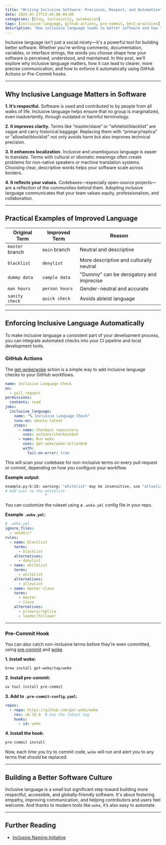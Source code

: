 ```yaml
---
title: "Writing Inclusive Software: Precision, Respect, and Automation"
date: 2025-07-27T22:45:00-04:00
categories: [blog, inclusivity, automation]
tags: [inclusive-language, github-actions, pre-commit, best-practices]
description: "How inclusive language leads to better software and how to enforce it using GitHub Actions and Pre-Commit."
---
```


Inclusive language isn't just a social nicety—it's a powerful tool for building better software. Whether you're writing comments, documentation, variables, or interface strings, the words you choose shape how your software is perceived, understood, and maintained. In this post, we’ll explore why inclusive language matters, how it can lead to clearer, more precise communication, and how to enforce it automatically using GitHub Actions or Pre-Commit hooks.

---

## Why Inclusive Language Matters in Software

**1. It’s respectful.**
Software is used and contributed to by people from all walks of life. Inclusive language helps ensure that no group is marginalized, even inadvertently, through outdated or harmful terminology.

**2. It improves clarity.**
Terms like “master/slave” or “whitelist/blacklist” are vague and carry historical baggage. Replacing them with “primary/replica” or “allowlist/blocklist” not only avoids harm but also improves technical precision.

**3. It enhances localization.**
Inclusive and unambiguous language is easier to translate. Terms with cultural or idiomatic meanings often create problems for non-native speakers or machine translation systems. Choosing clear, descriptive words helps your software scale across borders.

**4. It reflects your values.**
Codebases—especially open-source projects—are a reflection of the communities behind them. Adopting inclusive language communicates that your team values equity, professionalism, and collaboration.

---

## Practical Examples of Improved Language

| Original Term   | Improved Term  | Reason                                  |
| --------------- | -------------- | --------------------------------------- |
| `master` branch | `main` branch  | Neutral and descriptive                 |
| `blacklist`     | `denylist`     | More descriptive and culturally neutral |
| `dummy data`    | `sample data`  | "Dummy" can be derogatory and imprecise |
| `man hours`     | `person hours` | Gender-neutral and accurate             |
| `sanity check`  | `quick check`  | Avoids ableist language                 |

---

## Enforcing Inclusive Language Automatically

To make inclusive language a consistent part of your development process, you can integrate automated checks into your CI pipeline and local development tools.

### GitHub Actions

The [get-woke/woke](https://github.com/get-woke/woke) action is a simple way to add inclusive language checks to your GitHub workflows.

```yaml
name: Inclusive Language Check
on:
  - pull_request
permissions:
  contents: read
jobs:
  inclusive_language:
    name: "🔤 Inclusive Language Check"
    runs-on: ubuntu-latest
    steps:
      - name: Checkout repository
        uses: actions/checkout@v4
      - name: Run woke
        uses: get-woke/woke-action@v0
        with:
          fail-on-error: true
```

This will scan your codebase for non-inclusive terms on every pull request or commit, depending on how you configure your workflow.

**Example output:**

```sh
example.py:6:18: warning: "whitelist" may be insensitive, use "allowlist", "safelist" instead (rule: whitelist)
# Add user to the whitelist
                  ^
```

You can customize the ruleset using a `.woke.yml` config file in your repo.

**Example `.woke.yml`:**

```yaml
# .woke.yml
ignore_files:
  - vendor/*
rules:
  - name: blacklist
    terms:
      - blacklist
    alternatives:
      - denylist
  - name: whitelist
    terms:
      - whitelist
    alternatives:
      - allowlist
  - name: master-slave
    terms:
      - master
      - slave
    alternatives:
      - primary/replica
      - leader/follower
```

---

### Pre-Commit Hook

You can also catch non-inclusive terms before they’re even committed, using [pre-commit](https://pre-commit.com) and [woke](https://docs.getwoke.tech).

**1. Install woke:**

```sh
brew install get-woke/tap/woke
```

**2. Install pre-commit:**

```sh
uv tool install pre-commit
```

**3. Add to `.pre-commit-config.yaml`:**

```yaml
repos:
  - repo: https://github.com/get-woke/woke
    rev: v0.19.0  # Use the latest tag
    hooks:
      - id: woke
```

**4. Install the hook:**

```sh
pre-commit install
```

Now, each time you try to commit code, `woke` will run and alert you to any terms that should be replaced.

---

## Building a Better Software Culture

Inclusive language is a small but significant step toward building more respectful, accessible, and globally-friendly software. It's about fostering empathy, improving communication, and helping contributors and users feel welcome. And thanks to modern tools like `woke`, it’s also easy to automate.

---

## Further Reading

- [Inclusive Naming Initiative](https://inclusivenaming.org)
